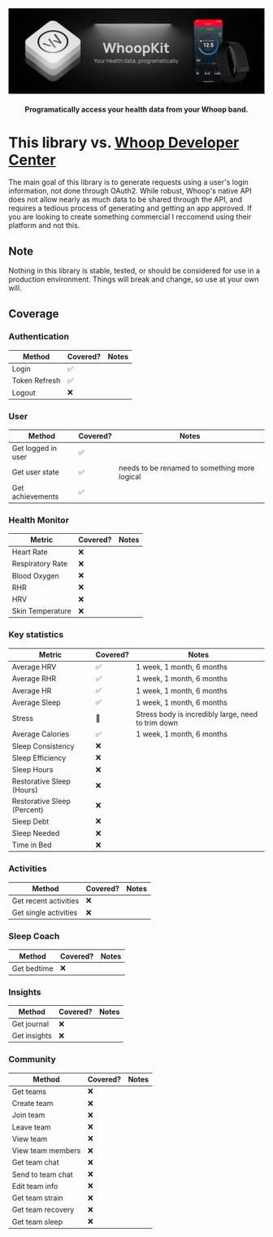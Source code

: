 <span align="center">
	<img src="branding/banner.png">
</span>

<h4 align="center">Programatically access your health data from your Whoop band.</h4>

# This library vs. [Whoop Developer Center](https://developer.whoop.com/docs/introduction)
The main goal of this library is to generate requests using a user's login information, not done through OAuth2. While robust, Whoop's native API does not allow nearly as much data to be shared through the API, and requires a tedious process of generating and getting an app approved. If you are looking to create something commercial I reccomend using their platform and not this.

## Note
Nothing in this library is stable, tested, or should be considered for use in a production environment. Things will break and change, so use at your own will.

## Coverage

### Authentication
| Method | Covered? | Notes |
| ------ | -------- | ----- |
| Login | ✅ | |
| Token Refresh | ✅ | |
| Logout | ❌ | |

### User
| Method | Covered? | Notes |
| ------ | -------- | ----- |
| Get logged in user | ✅ | |
| Get user state | ✅ | needs to be renamed to something more logical |
| Get achievements | ✅ | |

### Health Monitor
| Metric | Covered? | Notes |
| ------ | -------- | ----- |
| Heart Rate | ❌  | |
| Respiratory Rate | ❌  | |
| Blood Oxygen | ❌  | |
| RHR | ❌  | |
| HRV | ❌  | |
| Skin Temperature | ❌  | |

### Key statistics
| Metric | Covered? | Notes |
| ------ | -------- | ----- |
| Average HRV | ✅  | 1 week, 1 month, 6 months |
| Average RHR | ✅  | 1 week, 1 month, 6 months |
| Average HR | ✅  | 1 week, 1 month, 6 months |
| Average Sleep | ✅  | 1 week, 1 month, 6 months |
| Stress | 🚧  | Stress body is incredibly large, need to trim down |
| Average Calories | ✅  | 1 week, 1 month, 6 months |
| Sleep Consistency | ❌  | |
| Sleep Efficiency | ❌  | |
| Sleep Hours | ❌  | |
| Restorative Sleep (Hours) | ❌  | |
| Restorative Sleep (Percent) | ❌  | |
| Sleep Debt | ❌  | |
| Sleep Needed | ❌  | |
| Time in Bed | ❌  | |

### Activities
| Method | Covered? | Notes |
| ------ | -------- | ----- |
| Get recent activities | ❌ | |
| Get single activities | ❌ | |


### Sleep Coach
| Method | Covered? | Notes |
| ------ | -------- | ----- |
| Get bedtime | ❌ | |

### Insights
| Method | Covered? | Notes |
| ------ | -------- | ----- |
| Get journal | ❌ | |
| Get insights | ❌ | |

### Community
| Method | Covered? | Notes |
| ------ | -------- | ----- |
| Get teams | ❌ | |
| Create team | ❌ | |
| Join team | ❌ | |
| Leave team | ❌ | |
| View team | ❌ | |
| View team members | ❌ | |
| Get team chat | ❌ | |
| Send to team chat | ❌ | |
| Edit team info | ❌ | |
| Get team strain | ❌ | |
| Get team recovery | ❌ | |
| Get team sleep | ❌ | |







